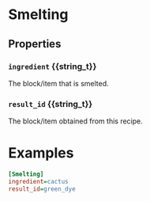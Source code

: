# Smelting

## Properties
### `ingredient` {{string_t}}
The block/item that is smelted.

### `result_id` {{string_t}}
The block/item obtained from this recipe.

# Examples
```ini
[Smelting]
ingredient=cactus
result_id=green_dye
```